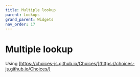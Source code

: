 ```yaml
---
title: Multiple lookup
parent: Lookups
grand_parent: Widgets
nav_order: 17
---
```


# Multiple lookup

Using [https://choices-js.github.io/Choices/](https://choices-js.github.io/Choices/)
